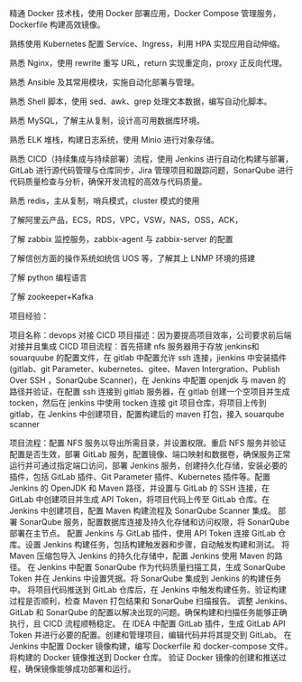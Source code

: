 精通 Docker 技术栈，使用 Docker 部署应用，Docker Compose 管理服务，Dockerfile 构建高效镜像。

熟练使用 Kubernetes 配置 Service、Ingress，利用 HPA 实现应用自动伸缩。

熟悉 Nginx，使用 rewrite 重写 URL，return 实现重定向，proxy 正反向代理。

熟悉 Ansible 及其常用模块，实施自动化部署与管理。

熟悉 Shell 脚本，使用 sed、awk、grep 处理文本数据，编写自动化脚本。

熟悉 MySQL，了解主从复制，设计高可用数据库环境。

熟悉 ELK 堆栈，构建日志系统，使用 Minio 进行对象存储。

熟悉 CICD（持续集成与持续部署）流程，使用 Jenkins 进行自动化构建与部署，GitLab 进行源代码管理与仓库同步，Jira 管理项目和跟踪问题，SonarQube 进行代码质量检查与分析，确保开发流程的高效与代码质量。

熟悉 redis，主从复制，哨兵模式，cluster 模式的使用

了解阿里云产品，ECS，RDS，VPC，VSW，NAS，OSS，ACK，

了解 zabbix 监控服务，zabbix-agent 与 zabbix-server 的配置

了解信创方面的操作系统如统信 UOS 等，了解其上 LNMP 环境的搭建

了解 python 编程语言

了解 zookeeper+Kafka

项目经验：

项目名称：devops 对接 CICD
项目描述：因为要提高项目效率，公司要求前后端对接并且集成 CICD 
项目流程：首先搭建 nfs 服务器用于存放 jenkins和souarquube 的配置文件，在 gitlab 中配置允许 ssh 连接，jienkins 中安装插件(gitlab、git Parameter、kubernetes、gitee、Maven Intergration、Publish Over SSH ，SonarQube Scanner)，在 Jenkins 中配置 openjdk 与 maven 的路径并验证，在配置 ssh 连接到 gitlab 服务器，在 gitlab 创建一个空项目并生成 tocken，然后在 jenkins 中使用 tocken 连接 git 项目仓库，将项目上传到 gitlab，在 Jenkins 中创建项目，配置构建后的 maven 打包，接入 souarqube scanner

项目流程：配置 NFS 服务以导出所需目录，并设置权限。重启 NFS 服务并验证配置是否生效，部署 GitLab 服务，配置镜像、端口映射和数据卷，确保服务正常运行并可通过指定端口访问，部署 Jenkins 服务，创建持久化存储，安装必要的插件，包括 GitLab 插件、Git Parameter 插件、Kubernetes 插件等。配置 Jenkins 的 OpenJDK 和 Maven 路径，并设置与 GitLab 的 SSH 连接，在 GitLab 中创建项目并生成 API Token，将项目代码上传至 GitLab 仓库。在 Jenkins 中创建项目，配置 Maven 构建流程及 SonarQube Scanner 集成。
部署 SonarQube 服务，配置数据库连接及持久化存储和访问权限，将 SonarQube 部署在主节点。
配置 Jenkins 与 GitLab 插件，使用 API Token 连接 GitLab 仓库。设置 Jenkins 构建任务，包括构建触发器和步骤，自动触发构建和测试。
将 Maven 压缩包导入 Jenkins 的持久化存储中，配置 Jenkins 使用 Maven 的路径。
在 Jenkins 中配置 SonarQube 作为代码质量扫描工具，生成 SonarQube Token 并在 Jenkins 中设置凭据。将 SonarQube 集成到 Jenkins 的构建任务中。
将项目代码推送到 GitLab 仓库后，在 Jenkins 中触发构建任务。验证构建过程是否顺利，检查 Maven 打包结果和 SonarQube 扫描报告。
调整 Jenkins、GitLab 和 SonarQube 的配置以解决出现的问题。确保构建和扫描任务能够正确执行，且 CICD 流程顺畅稳定。
在 IDEA 中配置 GitLab 插件，生成 GitLab API Token 并进行必要的配置。创建和管理项目，编辑代码并将其提交到 GitLab。
在 Jenkins 中配置 Docker 镜像构建，编写 Dockerfile 和 docker-compose 文件。将构建的 Docker 镜像推送到 Docker 仓库。
验证 Docker 镜像的创建和推送过程，确保镜像能够成功部署和运行。